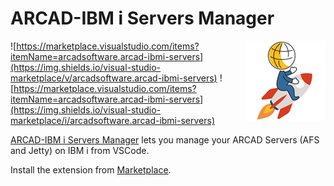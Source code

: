 # ARCAD-IBM i Servers Manager

<img src="media/logo.png" align="right"/>

![https://marketplace.visualstudio.com/items?itemName=arcadsoftware.arcad-ibmi-servers](https://img.shields.io/visual-studio-marketplace/v/arcadsoftware.arcad-ibmi-servers)
![https://marketplace.visualstudio.com/items?itemName=arcadsoftware.arcad-ibmi-servers](https://img.shields.io/visual-studio-marketplace/i/arcadsoftware.arcad-ibmi-servers)

[ARCAD-IBM i Servers Manager](https://marketplace.visualstudio.com/items?itemName=arcadsoftware.arcad-ibmi-servers) lets you manage your ARCAD Servers (AFS and Jetty) on IBM i from VSCode.

Install the extension from [Marketplace](https://marketplace.visualstudio.com/items?itemName=arcadsoftware.arcad-ibmi-servers).
